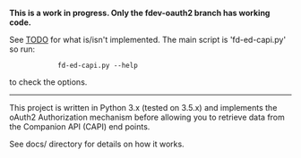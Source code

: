 **This is a work in progress.  Only the fdev-oauth2 branch has working
code.**

See [TODO](docs/TODO.md) for what is/isn't implemented.  The main script
is 'fd-ed-capi.py' so run:

                fd-ed-capi.py --help
to check the options.

---

This project is written in Python 3.x (tested on 3.5.x) and implements
the oAuth2 Authorization mechanism before allowing you to retrieve data
from the Companion API (CAPI) end points.

See docs/ directory for details on how it works.
